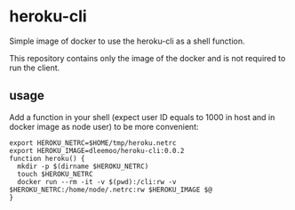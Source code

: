 # heroku-cli

Simple image of docker to use the heroku-cli as a shell function.

This repository contains only the image of the docker and is not required to
run the client.

## usage

Add a function in your shell (expect user ID equals to 1000 in host and in
docker image as node user) to be more convenient:

```
export HEROKU_NETRC=$HOME/tmp/heroku.netrc
export HEROKU_IMAGE=dleemoo/heroku-cli:0.0.2
function heroku() {
  mkdir -p $(dirname $HEROKU_NETRC)
  touch $HEROKU_NETRC
  docker run --rm -it -v $(pwd):/cli:rw -v $HEROKU_NETRC:/home/node/.netrc:rw $HEROKU_IMAGE $@
}
```
